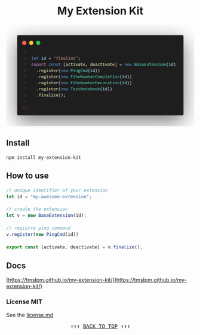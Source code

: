 <div align="center">

# My Extension Kit

<img
  src="https://github.com/tmslpm/my-extension-kit/blob/main/examples/assets/codesnap-1.png"
  alt="codesnap example" />

</div>

## Install  

```cli
npm install my-extension-kit
```

## How to use

```ts
// unique identifier of your extension
let id = "my-awesome-extension";

// create the extension
let v = new BaseExtension(id);

// registre ping command 
v.register(new PingCmd(id))

export const [activate, deactivate] = v.finalize();
```

## Docs

[https://tmslpm.github.io/my-extension-kit/](https://tmslpm.github.io/my-extension-kit/)

### License MIT

See the [license.md](https://github.com/tmslpm/my-extension-kit/blob/main/license.md)

<pre align=center>↑↑↑ <a href="#my-extension-kit" title="click to scroll up" alt="click to scroll up">BACK TO TOP</a> ↑↑↑</pre>
